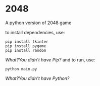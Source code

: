 # 2048
A python version of 2048 game

to install dependencies, use:
```shell
pip install tkinter
pip install pygame
pip install random
```
*What?You didn't have Pip?*
and to run, use:
```shell
python main.py
```
*What?You didn't have Python?*
